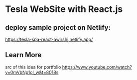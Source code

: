 # Tesla WebSite with React.js

## deploy sample project on Netlify:
https://tesla-spa-react-awirshj.netlify.app/


## Learn More
src of this idea for portfolio
https://www.youtube.com/watch?v=0mVbNp1ol_w&t=8018s

